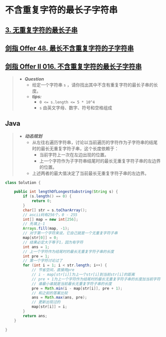 # 不含重复字符的最长子字符串

## [3. 无重复字符的最长子串](https://leetcode.cn/problems/longest-substring-without-repeating-characters/)

## [剑指 Offer 48. 最长不含重复字符的子字符串](https://leetcode.cn/problems/zui-chang-bu-han-zhong-fu-zi-fu-de-zi-zi-fu-chuan-lcof/)

## [剑指 Offer II 016. 不含重复字符的最长子字符串](https://leetcode.cn/problems/wtcaE1/)

> - ***Question***
>   - 给定一个字符串 `s` ，请你找出其中不含有重复字符的最长子串的长度。
>   - ***tips:***
>     - `0 <= s.length <= 5 * 10^4`
>     - `s` 由英文字母、数字、符号和空格组成

## Java

> - ***动态规划***
>   - 从左往右遍历字符串，讨论以当前遍历的字符作为子字符串的结尾时的最长无重复字符子串，这个长度依赖于：
>     - 当前字符上一次在左边出现的位置。
>     - 上一个字符作为子字符串结尾时的最长无重复字符子串的左边界的位置。
>   - 上述两者的最大值决定了当前最长无重复字符子串的左边界。

```java
class Solution {
    
    public int lengthOfLongestSubstring(String s) {
        if (s.length() == 0) {
            return 0;
        }
        char[] str = s.toCharArray();
        // ascii码有256个，0 - 255
        int[] map = new int[256];
        // 先填上-1
        Arrays.fill(map, -1);
        // 对于第一个字符来说，它自己就是一个无重复字符子串
        map[str[0]] = 0;
        // 结果必定大于等于1，因为有字符
        int ans = 1;
        // 上一个字符作为结尾时的最长无重复字符子串的长度
        int pre = 1;
        // 第一个字符讨论过了
        for (int i = 1; i < str.length; i++) {
            // 节省空间，直接用pre
            // i - map[str[i]]为上一个str[i]到当前str[i]的距离
            // pre + 1为上一个字符作为结尾时的最长无重复字符子串的长度加当前字符
            // 谁最小谁就是当前最长无重复字符子串的长度
            pre = Math.min(i - map[str[i]], pre + 1);
            // 和之前的答案比较
            ans = Math.max(ans, pre);
            // 更新出现过的
            map[str[i]] = i;
        }
        return ans;
    }
    
}
```
